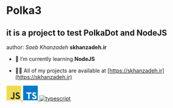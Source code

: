 # Polka3
## it is a project to test PolkaDot and NodeJS
author: *Saeb Khanzadeh*
__skhanzadeh.ir__

- 🌱 I’m currently learning **NodeJS**

- 👨‍💻 All of my projects are available at [https://skhanzadeh.ir](https://skhanzadeh.ir)

 <a href="https://developer.mozilla.org/en-US/docs/Web/JavaScript" target="_blank" rel="noreferrer"> <img src="https://raw.githubusercontent.com/devicons/devicon/master/icons/javascript/javascript-original.svg" alt="javascript" width="40" height="40"/> </a> <a href="https://www.linux.org/" target="_blank" rel="noreferrer"> 
 <a href="https://www.typescriptlang.org/" target="_blank" rel="noreferrer"> <img src="https://raw.githubusercontent.com/devicons/devicon/master/icons/typescript/typescript-original.svg" alt="typescript" width="40" height="40"/> </a>
 <a href="https://polkadot.js.org" target="_blank" rel="noreferrer"> <img src="https://polkadot.js.org/docs/img/logo.svg" alt="typescript" width="40" height="40"/> </a>